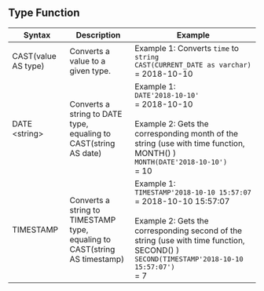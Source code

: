 ## Type Function

| Syntax                | Description                                                        | Example                                                        |
| ------------------- | ------------------------------------------------------------ | ------------------------------------------------------------ |
| CAST(value AS type) | Converts a value to a given type. | Example 1: Converts `time` to `string`<br />`CAST(CURRENT_DATE as varchar)`<br /> = 2018-10-10 |
| DATE \<string\>     | Converts a string to DATE type,<br />equaling to CAST(string AS date) | Example 1:<br />`DATE'2018-10-10'`<br /> = 2018-10-10<br /><br />Example 2: Gets the corresponding month of the string (use with time function, MONTH() )<br />`MONTH(DATE'2018-10-10')`<br /> = 10 |
| TIMESTAMP <string>  | Converts a string to TIMESTAMP type,<br />equaling to CAST(string AS timestamp) | Example 1:<br />`TIMESTAMP'2018-10-10 15:57:07`<br /> = 2018-10-10 15:57:07<br /><br />Example 2: Gets the corresponding second of the string (use with time function, SECOND() )<br />`SECOND(TIMESTAMP'2018-10-10 15:57:07')`<br /> = 7 |

